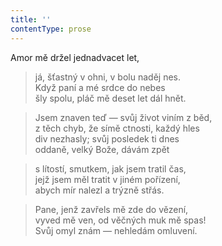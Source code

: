 ```yaml
---
title: ''
contentType: prose
---
```


Amor mě držel jednadvacet let,

> já, šťastný v ohni, v bolu naděj nes.  
> Když paní a mé srdce do nebes  
> šly spolu, pláč mě deset let dál hnět.

> Jsem znaven teď — svůj život viním z běd,  
> z těch chyb, že símě ctnosti, každý hles  
> div nezhasly; svůj posledek ti dnes  
> oddaně, velký Bože, dávám zpět

> s lítostí, smutkem, jak jsem tratil čas,  
> jejž jsem měl tratit v jiném pořízení,  
> abych mír nalezl a trýzně střás.

> Pane, jenž zavřels mě zde do vězení,  
> vyved mě ven, od věčných muk mě spas!  
> Svůj omyl znám — nehledám omluvení.
